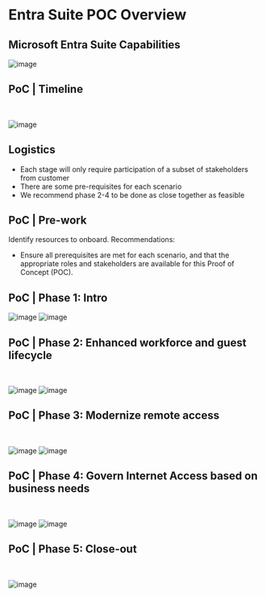 **<h1>Entra Suite POC Overview</h1>**


**<h2>Microsoft Entra Suite Capabilities</h2>**

![image](https://github.com/user-attachments/assets/9941f0f3-c0cc-48b7-8cfd-460346f1193e)

**<h2>PoC | Timeline</h2>​**

![image](https://github.com/user-attachments/assets/69a9b697-502d-4e76-bd1a-e90bfda11059)

**<h2>Logistics</h2>**

- Each stage will only require participation of a subset of stakeholders from customer​
- There are some pre-requisites for each scenario​
- We recommend phase 2-4 to be done as close together as feasible


**<h2>PoC | Pre-work</h2>**

Identify resources to onboard. Recommendations​:
- Ensure all prerequisites are met for each scenario, and that the appropriate roles and stakeholders are available for this Proof of Concept (POC).


**<h2>PoC | Phase 1: Intro​</h2>**

![image](https://github.com/user-attachments/assets/3d9a1b1e-a710-406c-b95a-a3624de2d829)
![image](https://github.com/user-attachments/assets/ccb177d9-5c67-464c-8f0d-c613002c6352)


**<h2>PoC | Phase 2: Enhanced workforce and guest lifecycle</h2>​**

![image](https://github.com/user-attachments/assets/ecfccdcd-95ae-4d04-b845-aab22c56e1bf)
![image](https://github.com/user-attachments/assets/a7f22018-2fad-4f07-b975-da266b4e6583)



**<h2>PoC | Phase 3: Modernize remote access</h2>​**

![image](https://github.com/user-attachments/assets/5ae7eaa9-e50f-4621-9f18-1cdb36587a8a)
![image](https://github.com/user-attachments/assets/14acadcd-439c-4723-8b5d-a5c1e5c75287)



**<h2>PoC | Phase 4: Govern Internet Access based on business needs</h2>​**

![image](https://github.com/user-attachments/assets/531969ae-f452-4c54-b804-7bfdc89570d5)
![image](https://github.com/user-attachments/assets/ce049b06-997a-4e9a-b1f9-9d1ef0e591d6)



**<h2>PoC | Phase 5: Close-out</h2>​**

![image](https://github.com/user-attachments/assets/5afd8b27-2760-49a6-88cf-f7cbca29f47f)
